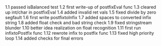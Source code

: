 1.1 passed isBalanced test
1.2 first write-up of postfixEval func
1.3 cleared up int/char in postfixEval
1.4 added invalid ret vals
1.5 fixed divide by zero segfault
1.6 first write postfixtoInfix
1.7 added spaces to converted infix string
1.8 added float check and bad string check
1.9 fixed stringstream blunder
1.10 better idea realization on float recognition
1.11 first run infixtoPostfix func
1.12 rewrote infix to postfix func
1.13 fixed high priority loop
1.14 added checks for final errors
